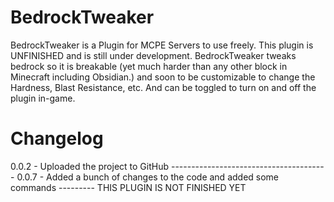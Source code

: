 # BedrockTweaker
BedrockTweaker is a Plugin for MCPE Servers to use freely. This plugin is UNFINISHED and is still under development. BedrockTweaker tweaks bedrock so it is breakable (yet much harder than any other block in Minecraft including Obsidian.) and soon to be customizable to change the Hardness, Blast Resistance, etc. And can be toggled to turn on and off the plugin in-game.

# Changelog
0.0.2 - Uploaded the project to GitHub ---------------------------------------
0.0.7 - Added a bunch of changes to the code and added some commands ---------
THIS PLUGIN IS NOT FINISHED YET
